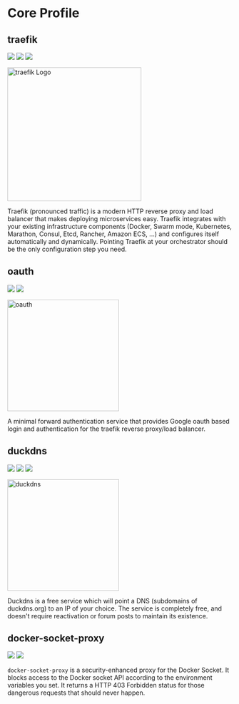 # Core Profile

## traefik

[![](https://img.shields.io/static/v1?message=traefik&logo=docker&label=docker&color=blue)](https://hub.docker.com/_/traefik)
[![](https://img.shields.io/static/v1?message=traefik/traefik&logo=github&label=github)](https://github.com/traefik/traefik)
[![](https://img.shields.io/static/v1?message=traefik.io&logo=google+chrome&label=website&color=teal)](https://docs.traefik.io)

<img src="https://i.imgur.com/PfNW7k9.png" width="300" alt="traefik Logo">

Traefik (pronounced traffic) is a modern HTTP reverse proxy and load balancer that makes
deploying microservices easy. Traefik integrates with your existing infrastructure components
(Docker, Swarm mode, Kubernetes, Marathon, Consul, Etcd, Rancher, Amazon ECS, ...)
and configures itself automatically and dynamically. Pointing Traefik
at your orchestrator should be the only configuration step you need.

## oauth

[![](https://img.shields.io/static/v1?message=thomseddon/traefik-forward-auth&logo=docker&label=docker&color=blue)](https://hub.docker.com/r/thomseddon/traefik-forward-auth)
[![](https://img.shields.io/static/v1?message=thomseddon/traefik-forward-auth&logo=github&label=github)](https://github.com/thomseddon/traefik-forward-auth)

<img src="https://i.imgur.com/dEo52mz.png" width="250" alt="oauth">

A minimal forward authentication service that provides Google oauth based
login and authentication for the traefik reverse proxy/load balancer.

## duckdns

[![](https://img.shields.io/static/v1?message=linuxserver/duckdns&logo=docker&label=docker&color=blue)](https://hub.docker.com/r/linuxserver/duckdns)
[![](https://img.shields.io/static/v1?message=linuxserver/docker-duckdns&logo=github&label=github)](https://github.com/linuxserver/docker-duckdns)
[![](https://img.shields.io/static/v1?message=duckdns.org&logo=google+chrome&label=website&color=teal)](https://www.duckdns.org)

<img src="https://i.imgur.com/eCBIhm2.jpg" width="250" alt="duckdns">

Duckdns is a free service which will point a DNS (subdomains of duckdns.org)
to an IP of your choice. The service is completely free, and doesn't
require reactivation or forum posts to maintain its existence.

## docker-socket-proxy

[![](https://img.shields.io/static/v1?message=tecnativa/docker-socket-proxy&logo=docker&label=docker&color=blue)](https://hub.docker.com/r/tecnativa/docker-socket-proxy)
[![](https://img.shields.io/static/v1?message=tecnativa/docker-socket-proxy&logo=github&label=github)](https://github.com/Tecnativa/docker-socket-proxy)

`docker-socket-proxy` is a security-enhanced proxy for the Docker Socket.
It blocks access to the Docker socket API according to the environment
variables you set. It returns a HTTP 403 Forbidden status for those
dangerous requests that should never happen.
